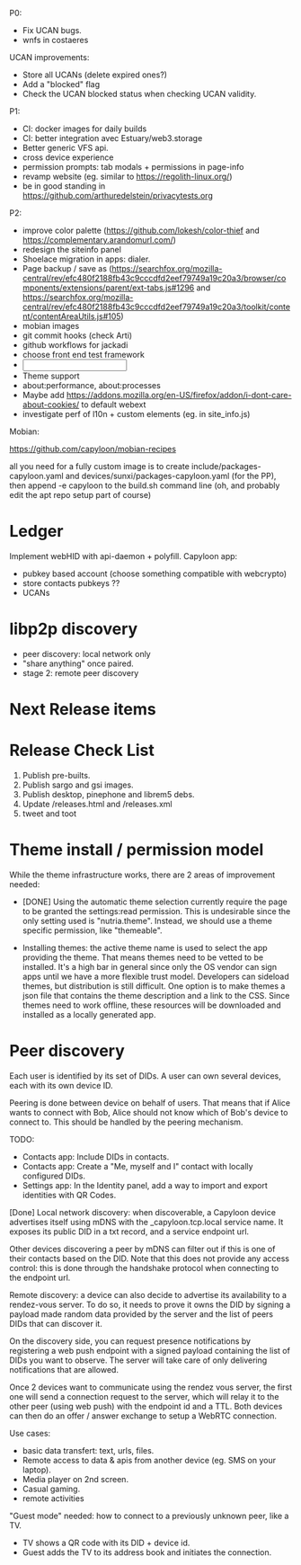 P0:
- Fix UCAN bugs.
- wnfs in costaeres

UCAN improvements:
- Store all UCANs (delete expired ones?)
- Add a "blocked" flag
- Check the UCAN blocked status when checking UCAN validity.

P1:
- CI: docker images for daily builds
- CI: better integration avec Estuary/web3.storage
- Better generic VFS api.
- cross device experience
- permission prompts: tab modals + permissions in page-info
- revamp website (eg. similar to https://regolith-linux.org/)
- be in good standing in https://github.com/arthuredelstein/privacytests.org

P2:
- improve color palette (https://github.com/lokesh/color-thief and https://complementary.arandomurl.com/)
- redesign the siteinfo panel
- Shoelace migration in apps: dialer.
- Page backup / save as (https://searchfox.org/mozilla-central/rev/efc480f2188fb43c9cccdfd2eef79749a19c20a3/browser/components/extensions/parent/ext-tabs.js#1296 and https://searchfox.org/mozilla-central/rev/efc480f2188fb43c9cccdfd2eef79749a19c20a3/toolkit/content/contentAreaUtils.js#105)
- mobian images
- git commit hooks (check Arti)
- github workflows for jackadi
- choose front end test framework
- <input type=datetime-local|time|date>
- Theme support
- about:performance, about:processes
- Maybe add https://addons.mozilla.org/en-US/firefox/addon/i-dont-care-about-cookies/ to default webext
- investigate perf of l10n + custom elements (eg. <sl-select> in site_info.js)

Mobian:

https://github.com/capyloon/mobian-recipes

all you need for a fully custom image is to create include/packages-capyloon.yaml and devices/sunxi/packages-capyloon.yaml (for the PP), then append -e capyloon to the build.sh command line (oh, and probably edit the apt repo setup part of course)

Ledger
======
Implement webHID with api-daemon + polyfill.
Capyloon app:
- pubkey based account (choose something compatible with webcrypto)
- store contacts pubkeys ??
- UCANs

libp2p discovery
================
- peer discovery: local network only
- "share anything" once paired.
- stage 2: remote peer discovery

Next Release items
==================

Release Check List
==================
1. Publish pre-builts.
2. Publish sargo and gsi images.
3. Publish desktop, pinephone and librem5 debs.
4. Update /releases.html and /releases.xml
5. tweet and toot


Theme install / permission model
================================

While the theme infrastructure works, there are 2 areas of improvement needed:

- [DONE] Using the automatic theme selection currently require the page to be granted the settings:read permission. This is undesirable since the only setting used is "nutria.theme". Instead, we should use a theme specific permission, like "themeable".

- Installing themes: the active theme name is used to select the app providing the theme. That means themes need to be vetted to be installed. It's a high bar in general since only the OS vendor can sign apps until we have a more flexible trust model. Developers can sideload themes, but distribution is still difficult. One option is to make themes a json file that contains the theme description and a link to the CSS. Since themes need to work offline, these resources will be downloaded and installed as a locally generated app.

Peer discovery
==============

Each user is identified by its set of DIDs. A user can own several devices, each with its own device ID.

Peering is done between device on behalf of users. That means that if Alice wants to connect with Bob, Alice should not know which of Bob's device to connect to. This should be handled by the peering mechanism.

TODO:
- Contacts app: Include DIDs in contacts.
- Contacts app: Create a "Me, myself and I" contact with locally configured DIDs.
- Settings app: In the Identity panel, add a way to import and export identities with QR Codes.

[Done] Local network discovery: when discoverable, a Capyloon device advertises itself using mDNS with the _capyloon.tcp.local service name. It exposes its public DID in a txt record, and a service endpoint url.

Other devices discovering a peer by mDNS can filter out if this is one of their contacts based on the DID. Note that this does not provide any access control: this is done through the handshake protocol when connecting to the endpoint url.

Remote discovery: a device can also decide to advertise its availability to a rendez-vous server. To do so, it needs to prove it owns the DID by signing a payload made random data provided by the server and the list of peers DIDs that can discover it.

On the discovery side, you can request presence notifications by registering a web push endpoint with a signed payload containing the list of DIDs you want to observe. The server will take care of only delivering notifications that are allowed.

Once 2 devices want to communicate using the rendez vous server, the first one will send a connection request to the server, which will relay it to the other peer (using web push) with the endpoint id and a TTL. Both devices can then do an offer / answer exchange to setup a WebRTC connection.

Use cases:
- basic data transfert: text, urls, files.
- Remote access to data & apis from another device (eg. SMS on your laptop).
- Media player on 2nd screen.
- Casual gaming.
- remote activities

"Guest mode" needed: how to connect to a previously unknown peer, like a TV.
- TV shows a QR code with its DID + device id.
- Guest adds the TV to its address book and initiates the connection.
